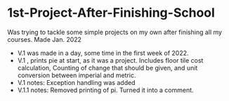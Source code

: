 # 1st-Project-After-Finishing-School
Was trying to tackle some simple projects on my own after finishing all my courses. Made Jan. 2022
- V.1 was made in a day, some time in the first week of 2022.
- V.1 , prints pie at start, as it was a project. Includes floor tile cost calculation, Counting of change that should be given, and unit conversion between imperial and metric.
- V.1 notes: Exception handling was added
- V.1.1 notes: Removed printing of pi. Turned it into a comment.

